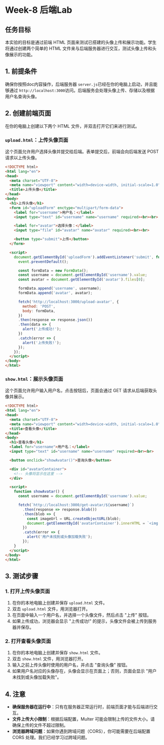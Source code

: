 
# Week-8 后端Lab

## 任务目标

本实验的目标是通过前端 HTML 页面来测试已搭建的头像上传和展示功能。学生将通过创建两个简单的 HTML 文件来与后端服务器进行交互，测试头像上传和头像展示的功能。

## 1. 前提条件

确保你按照doc内容操作，后端服务器 `server.js`​ 已经在你的电脑上启动，并且能够通过 `http://localhost:3000`​ 访问。后端服务会处理头像上传、存储以及根据用户名查询头像。

## 2. 创建前端页面

在你的电脑上创建以下两个 HTML 文件，并双击打开它们来进行测试。

### `upload.html`​：上传头像页面

这个页面允许用户选择头像并提交给后端。表单提交后，前端会向后端发送 POST 请求以上传头像。

```html
<!DOCTYPE html>
<html lang="en">
<head>
  <meta charset="UTF-8">
  <meta name="viewport" content="width=device-width, initial-scale=1.0">
  <title>上传头像</title>
</head>
<body>
  <h1>上传头像</h1>
  <form id="uploadForm" enctype="multipart/form-data">
    <label for="username">用户名：</label>
    <input type="text" id="username" name="username" required><br><br>

    <label for="avatar">选择头像：</label>
    <input type="file" id="avatar" name="avatar" required><br><br>

    <button type="submit">上传</button>
  </form>

  <script>
    document.getElementById('uploadForm').addEventListener('submit', function(event) {
      event.preventDefault();

      const formData = new FormData();
      const username = document.getElementById('username').value;
      const avatar = document.getElementById('avatar').files[0];

      formData.append('username', username);
      formData.append('avatar', avatar);

      fetch('http://localhost:3000/upload-avatar', {
        method: 'POST',
        body: formData,
      })
      .then(response => response.json())
      .then(data => {
        alert('上传成功!');
      })
      .catch(error => {
        alert('上传失败!');
      });
    });
  </script>
</body>
</html>
```

### `show.html`​：展示头像页面

这个页面允许用户输入用户名，点击按钮后，页面会通过 GET 请求从后端获取头像并展示。

```html
<!DOCTYPE html>
<html lang="en">
<head>
  <meta charset="UTF-8">
  <meta name="viewport" content="width=device-width, initial-scale=1.0">
  <title>查看头像</title>
</head>
<body>
  <h1>查看头像</h1>
  <label for="username">用户名：</label>
  <input type="text" id="username" name="username" required><br><br>

  <button onclick="showAvatar()">查询头像</button>

  <div id="avatarContainer">
    <!-- 头像将显示在这里 -->
  </div>

  <script>
    function showAvatar() {
      const username = document.getElementById('username').value;

      fetch(`http://localhost:3000/get-avatar/${username}`)
        .then(response => response.blob())
        .then(blob => {
          const imageUrl = URL.createObjectURL(blob);
          document.getElementById('avatarContainer').innerHTML = `<img src="${imageUrl}" alt="头像">`;
        })
        .catch(error => {
          alert('用户未找到或头像加载失败');
        });
    }
  </script>
</body>
</html>
```

## 3. 测试步骤

### 1. 打开上传头像页面

1. 在你的本地电脑上创建并保存 `upload.html`​ 文件。
2. 双击 `upload.html`​ 文件，用浏览器打开。
3. 在页面中输入一个用户名，并选择一个头像文件，然后点击 "上传" 按钮。
4. 如果上传成功，浏览器会显示 "上传成功!" 的提示，头像文件会被上传到服务器并保存。

### 2. 打开查看头像页面

1. 在你的本地电脑上创建并保存 `show.html`​ 文件。
2. 双击 `show.html`​ 文件，用浏览器打开。
3. 输入之前上传头像时使用的用户名，并点击 "查询头像" 按钮。
4. 如果用户名对应的头像存在，头像会显示在页面上；否则，页面会显示 "用户未找到或头像加载失败"。

## 4. 注意

* **确保服务器在运行中**：只有在服务器正常运行时，前端页面才能与后端进行交互。
* **文件上传大小限制**：根据后端配置，Multer 可能会限制上传的文件大小。请确保上传的文件不超过限制。
* **浏览器跨域问题**：如果你遇到跨域问题（CORS），你可能需要在后端配置 CORS 处理。我们已经学习过跨域问题。
